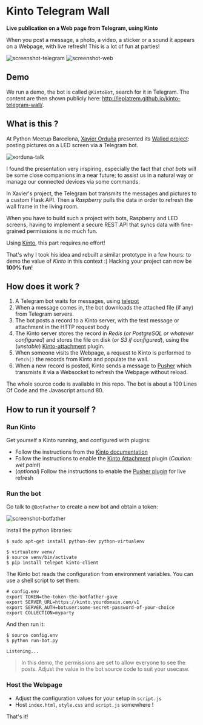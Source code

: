 # Kinto Telegram Wall

**Live publication on a Web page from Telegram, using Kinto**

When you post a message, a photo, a video, a sticker or a sound it appears on a
Webpage, with live refresh! This is a lot of fun at parties!

![screenshot-telegram](screenshot-telegram.png)
![screenshot-web](screenshot-web.png)


## Demo

We run a demo, the bot is called ``@KintoBot``, search for it in Telegram.
The content are then shown publicly here: http://leplatrem.github.io/kinto-telegram-wall/.


## What is this ?

At Python Meetup Barcelona, [Xavier Orduña](https://twitter.com/xorduna) presented
its [Walled project](https://github.com/xorduna/walledproject): posting pictures
on a LED screen via a Telegram bot.

![xorduna-talk](xorduna-talk.jpg)

I found the presentation very inspiring, especially the fact that *chat bots* will
be some close companions in a near future; to assist us in a natural way or manage our
connected devices via some commands.

In Xavier's project, the Telegram bot transmits the messages and pictures
to a custom Flask API. Then a *Raspberry* pulls the data in order to refresh the
wall frame in the living room.

When you have to build such a project with bots, Raspberry and LED screens, having to implement a secure REST API that syncs data with fine-grained permissions is no much fun.

Using [Kinto](http://kinto.readthedocs.org/), this part requires no effort!

That's why I took his idea and rebuilt a similar prototype in a few hours: to demo
the value of *Kinto* in this context :) Hacking your project can now be **100% fun**!


## How does it work ?

1. A Telegram bot waits for messages, using [telepot](https://github.com/nickoala/telepot)
1. When a message comes in, the bot downloads the attached file (if any) from
   Telegram servers.
1. The bot posts a record to a Kinto server, with the text message or attachment
   in the HTTP request body
1. The Kinto server stores the record in *Redis* (*or PostgreSQL or whatever configured*)   and stores the file on disk (*or S3 if configured*), using the (*unstable*)
   [Kinto-attachment](https://github.com/Kinto/kinto-attachment/) plugin.
1. When someone visits the Webpage, a request to Kinto is performed to `fetch()`
   the records from Kinto and populate the wall.
1. When a new record is posted, Kinto sends a message to [Pusher](https://pusher.com/)
   which transmists it via a Websocket to refresh the Webpage without reload.

The whole source code is available in this repo. The bot is about a 100 Lines Of
Code and the Javascript around 80.


## How to run it yourself ?

### Run Kinto

Get yourself a Kinto running, and configured with plugins:

* Follow the instructions from the [Kinto documentation](http://kinto.readthedocs.org/)
* Follow the instructions to enable the [Kinto Attachment](https://github.com/Kinto/kinto-attachment/) plugin (*Caution: wet paint*)
* (*optional*) Follow the instructions to enable the [Pusher plugin](https://github.com/leplatrem/cliquet-pusher/tree/master/demo) for live refresh

### Run the bot

Go talk to `@BotFather` to create a new bot and obtain a token:

![screenshot-botfather](screenshot-botfather.png)

Install the python libraries:

```shell
$ sudo apt-get install python-dev python-virtualenv

$ virtualenv venv/
$ source venv/bin/activate
$ pip install telepot kinto-client
```

The Kinto bot reads the configuration from environment variables. You can use a shell
script to set them:

```shell
# config.env
export TOKEN=the-token-the-botfather-gave
export SERVER_URL=https://kinto.yourdomain.com/v1
export SERVER_AUTH=botuser:some-secret-password-of-your-choice
export COLLECTION=myparty
```

And then run it:

```shell
$ source config.env
$ python run-bot.py

Listening...
```

> In this demo, the permissions are set to allow everyone to see the posts.
> Adjust the value in the bot source code to suit your usecase.


### Host the Webpage

* Adjust the configuration values for your setup in `script.js`
* Host `index.html`, `style.css` and `script.js` somewhere !


That's it!
